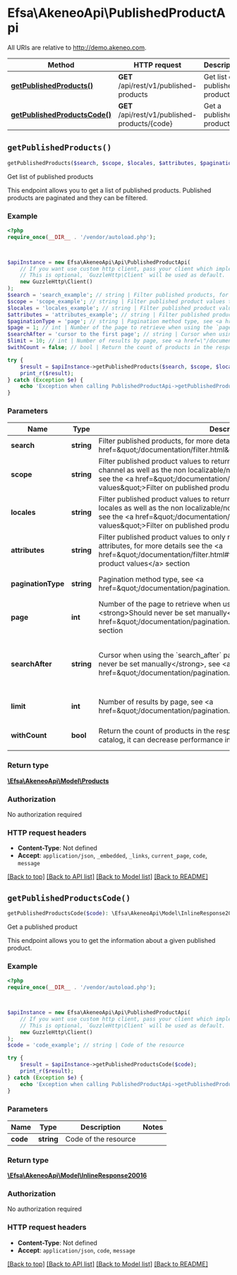 # Efsa\AkeneoApi\PublishedProductApi

All URIs are relative to http://demo.akeneo.com.

Method | HTTP request | Description
------------- | ------------- | -------------
[**getPublishedProducts()**](PublishedProductApi.md#getPublishedProducts) | **GET** /api/rest/v1/published-products | Get list of published products
[**getPublishedProductsCode()**](PublishedProductApi.md#getPublishedProductsCode) | **GET** /api/rest/v1/published-products/{code} | Get a published product


## `getPublishedProducts()`

```php
getPublishedProducts($search, $scope, $locales, $attributes, $paginationType, $page, $searchAfter, $limit, $withCount): \Efsa\AkeneoApi\Model\Products
```

Get list of published products

This endpoint allows you to get a list of published products. Published products are paginated and they can be filtered.

### Example

```php
<?php
require_once(__DIR__ . '/vendor/autoload.php');



$apiInstance = new Efsa\AkeneoApi\Api\PublishedProductApi(
    // If you want use custom http client, pass your client which implements `GuzzleHttp\ClientInterface`.
    // This is optional, `GuzzleHttp\Client` will be used as default.
    new GuzzleHttp\Client()
);
$search = 'search_example'; // string | Filter published products, for more details see the <a href=\"/documentation/filter.html\">Filters</a> section
$scope = 'scope_example'; // string | Filter published product values to return scopable attributes for the given channel as well as the non localizable/non scopable attributes, for more details see the <a href=\"/documentation/filter.html#filter-product-values\">Filter on published product values</a> section
$locales = 'locales_example'; // string | Filter published product values to return localizable attributes for the given locales as well as the non localizable/non scopable attributes, for more details see the <a href=\"/documentation/filter.html#filter-product-values\">Filter on published product values</a> section
$attributes = 'attributes_example'; // string | Filter published product values to only return those concerning the given attributes, for more details see the <a href=\"/documentation/filter.html#filter-product-values\">Filter on product values</a> section
$paginationType = 'page'; // string | Pagination method type, see <a href=\"/documentation/pagination.html\">Pagination</a> section
$page = 1; // int | Number of the page to retrieve when using the `page` pagination method type. <strong>Should never be set manually</strong>, see <a href=\"/documentation/pagination.html#pagination\">Pagination</a> section
$searchAfter = 'cursor to the first page'; // string | Cursor when using the `search_after` pagination method type. <strong>Should never be set manually</strong>, see <a href=\"/documentation/pagination.html\">Pagination</a> section
$limit = 10; // int | Number of results by page, see <a href=\"/documentation/pagination.html\">Pagination</a> section
$withCount = false; // bool | Return the count of products in the response. Be carefull with that, on a big catalog, it can decrease performance in a significative way

try {
    $result = $apiInstance->getPublishedProducts($search, $scope, $locales, $attributes, $paginationType, $page, $searchAfter, $limit, $withCount);
    print_r($result);
} catch (Exception $e) {
    echo 'Exception when calling PublishedProductApi->getPublishedProducts: ', $e->getMessage(), PHP_EOL;
}
```

### Parameters

Name | Type | Description  | Notes
------------- | ------------- | ------------- | -------------
 **search** | **string**| Filter published products, for more details see the &lt;a href&#x3D;\&quot;/documentation/filter.html\&quot;&gt;Filters&lt;/a&gt; section | [optional]
 **scope** | **string**| Filter published product values to return scopable attributes for the given channel as well as the non localizable/non scopable attributes, for more details see the &lt;a href&#x3D;\&quot;/documentation/filter.html#filter-product-values\&quot;&gt;Filter on published product values&lt;/a&gt; section | [optional]
 **locales** | **string**| Filter published product values to return localizable attributes for the given locales as well as the non localizable/non scopable attributes, for more details see the &lt;a href&#x3D;\&quot;/documentation/filter.html#filter-product-values\&quot;&gt;Filter on published product values&lt;/a&gt; section | [optional]
 **attributes** | **string**| Filter published product values to only return those concerning the given attributes, for more details see the &lt;a href&#x3D;\&quot;/documentation/filter.html#filter-product-values\&quot;&gt;Filter on product values&lt;/a&gt; section | [optional]
 **paginationType** | **string**| Pagination method type, see &lt;a href&#x3D;\&quot;/documentation/pagination.html\&quot;&gt;Pagination&lt;/a&gt; section | [optional] [default to &#39;page&#39;]
 **page** | **int**| Number of the page to retrieve when using the &#x60;page&#x60; pagination method type. &lt;strong&gt;Should never be set manually&lt;/strong&gt;, see &lt;a href&#x3D;\&quot;/documentation/pagination.html#pagination\&quot;&gt;Pagination&lt;/a&gt; section | [optional] [default to 1]
 **searchAfter** | **string**| Cursor when using the &#x60;search_after&#x60; pagination method type. &lt;strong&gt;Should never be set manually&lt;/strong&gt;, see &lt;a href&#x3D;\&quot;/documentation/pagination.html\&quot;&gt;Pagination&lt;/a&gt; section | [optional] [default to &#39;cursor to the first page&#39;]
 **limit** | **int**| Number of results by page, see &lt;a href&#x3D;\&quot;/documentation/pagination.html\&quot;&gt;Pagination&lt;/a&gt; section | [optional] [default to 10]
 **withCount** | **bool**| Return the count of products in the response. Be carefull with that, on a big catalog, it can decrease performance in a significative way | [optional] [default to false]

### Return type

[**\Efsa\AkeneoApi\Model\Products**](../Model/Products.md)

### Authorization

No authorization required

### HTTP request headers

- **Content-Type**: Not defined
- **Accept**: `application/json`, `_embedded`, `_links`, `current_page`, `code`, `message`

[[Back to top]](#) [[Back to API list]](../../README.md#endpoints)
[[Back to Model list]](../../README.md#models)
[[Back to README]](../../README.md)

## `getPublishedProductsCode()`

```php
getPublishedProductsCode($code): \Efsa\AkeneoApi\Model\InlineResponse20016
```

Get a published product

This endpoint allows you to get the information about a given published product.

### Example

```php
<?php
require_once(__DIR__ . '/vendor/autoload.php');



$apiInstance = new Efsa\AkeneoApi\Api\PublishedProductApi(
    // If you want use custom http client, pass your client which implements `GuzzleHttp\ClientInterface`.
    // This is optional, `GuzzleHttp\Client` will be used as default.
    new GuzzleHttp\Client()
);
$code = 'code_example'; // string | Code of the resource

try {
    $result = $apiInstance->getPublishedProductsCode($code);
    print_r($result);
} catch (Exception $e) {
    echo 'Exception when calling PublishedProductApi->getPublishedProductsCode: ', $e->getMessage(), PHP_EOL;
}
```

### Parameters

Name | Type | Description  | Notes
------------- | ------------- | ------------- | -------------
 **code** | **string**| Code of the resource |

### Return type

[**\Efsa\AkeneoApi\Model\InlineResponse20016**](../Model/InlineResponse20016.md)

### Authorization

No authorization required

### HTTP request headers

- **Content-Type**: Not defined
- **Accept**: `application/json`, `code`, `message`

[[Back to top]](#) [[Back to API list]](../../README.md#endpoints)
[[Back to Model list]](../../README.md#models)
[[Back to README]](../../README.md)
